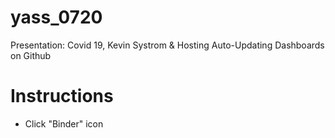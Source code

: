 # yass_0720
Presentation: Covid 19, Kevin Systrom &amp; Hosting Auto-Updating Dashboards on Github

# Instructions
* Click "Binder" icon
